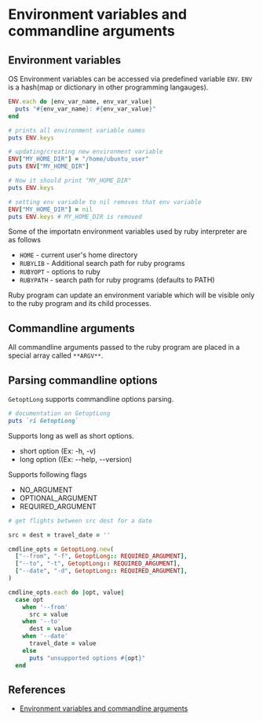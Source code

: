 # Environment variables and commandline arguments

## Environment variables

OS Environment variables can be accessed via predefined variable `ENV`.
`ENV` is a hash(map or dictionary in other programming langauges).

```ruby
ENV.each do |env_var_name, env_var_value|
  puts "#{env_var_name}: #{env_var_value}"
end

# prints all environment variable names
puts ENV.keys

# updating/creating new environment variable
ENV["MY_HOME_DIR"] = "/home/ubuntu_user"
puts ENV["MY_HOME_DIR"]

# Now it should print "MY_HOME_DIR"
puts ENV.keys

# setting env variable to nil removes that env variable
ENV["MY_HOME_DIR"] = nil
puts ENV.keys # MY_HOME_DIR is removed
```

Some of the importatn environment variables used by ruby interpreter are as follows

* `HOME` - current user's home directory
* `RUBYLIB` - Additional search path for ruby programs
* `RUBYOPT` - options to ruby
* `RUBYPATH` - search path for ruby programs (defaults to PATH)

Ruby program can update an environment variable which will be visible only to the ruby program and its child processes.

## Commandline arguments

All commandline arguments passed to the ruby program are placed in a special array called `**ARGV**`.

## Parsing commandline options

`GetoptLong` supports commandline options parsing.

```ruby
# documentation on GetoptLong
puts `ri GetoptLong`
```

Supports long as well as short options.

* short option (Ex: -h, -v)
* long option ((Ex: --help, --version)

Supports following flags

* NO_ARGUMENT
* OPTIONAL_ARGUMENT
* REQUIRED_ARGUMENT

```ruby
# get flights between src dest for a date

src = dest = travel_date = ''

cmdline_opts = GetoptLong.new(
  ["--from", "-f", GetoptLong:: REQUIRED_ARGUMENT],
  ["--to", "-t", GetoptLong:: REQUIRED_ARGUMENT],
  ["--date", "-d", GetoptLong:: REQUIRED_ARGUMENT],
)

cmdline_opts.each do |opt, value|
  case opt
    when '--from'
      src = value
    when '--to'
      dest = value
    when '--date'
      travel_date = value
    else
      puts "unsupported options #{opt}"
  end
```


## References

* [Environment variables and commandline arguments](http://rubylearning.com/satishtalim/ruby_arrays.html)
